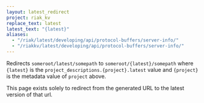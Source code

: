```yaml
---
layout: latest_redirect
project: riak_kv
replace_text: latest
latest_text: "{latest}"
aliases:
  - "/riak/latest/developing/api/protocol-buffers/server-info/"
  - "/riakkv/latest/developing/api/protocol-buffers/server-info/"
---
```


Redirects `someroot/latest/somepath` to `someroot/{latest}/somepath` 
where `{latest}` is the `project_descriptions.{project}.latest` value
and `{project}` is the metadata value of `project` above.

This page exists solely to redirect from the generated URL to the latest version of
that url.


